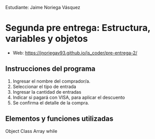 Estudiante:  Jaime Noriega Vásquez

# Segunda pre entrega: Estructura, variables y objetos
- Web: https://jnoriegav93.github.io/js_coder/pre-entrega-2/

## Instrucciones del programa
1. Ingresar el nombre del comprador/a.
2. Seleccionar el tipo de entrada
3. Ingresar la cantidad de entradas
4. Indicar si pagará con VISA, para aplicar el descuento
5. Se confirma el detalle de la compra.


## Elementos y funciones utilizadas
Object
Class
Array
while
